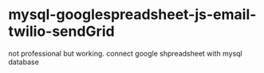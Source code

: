 # mysql-googlespreadsheet-js-email-twilio-sendGrid
not professional but working. connect google shpreadsheet with mysql database
